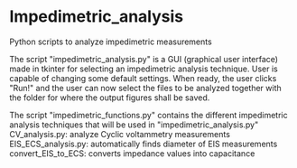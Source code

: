 # Impedimetric_analysis
Python scripts to analyze impedimetric measurements <br>

The script "impedimetric_analysis.py" is a GUI (graphical user interface) made in tkinter for selecting an impedimetric analysis technique. User is capable of changing some default settings. When ready, the user clicks "Run!" and the user can now select the files to be analyzed together with the folder for where the output figures shall be saved.

The script "impedimetric_functions.py" contains the different impedimetric analysis techniques that will be used in "impedimetric_analysis.py"
CV_analysis.py: analyze Cyclic voltammetry measurements <br>
EIS_ECS_analysis.py: automatically finds diameter of EIS measurements <br>
convert_EIS_to_ECS: converts impedance values into capacitance

